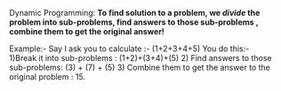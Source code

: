Dynamic Programming:
**To find solution to a problem, we _divide_ the problem into sub-problems, find answers to those sub-problems , combine them to get the original answer!**

Example:- Say I ask you to calculate :- (1+2+3+4+5) You do this:-   
1)Break it into sub-problems : (1+2)+(3+4)+(5)
2) Find answers to those sub-problems: (3) + (7) + (5) 
3) Combine them to get the answer to the original problem : 15.